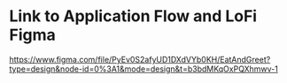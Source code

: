 # Link to Application Flow and LoFi Figma

https://www.figma.com/file/PyEv0S2afyUD1DXdVYb0KH/EatAndGreet?type=design&node-id=0%3A1&mode=design&t=b3bdMKqOxPQXhmwv-1